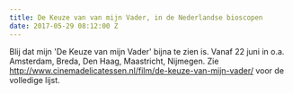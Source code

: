 ```yaml
---
title: De Keuze van van mijn Vader, in de Nederlandse bioscopen
date: 2017-05-29 08:12:00 Z
---
```


Blij dat mijn 'De Keuze van mijn Vader' bijna te zien is. Vanaf 22 juni in o.a. Amsterdam, Breda, Den Haag, Maastricht, Nijmegen. Zie http://www.cinemadelicatessen.nl/film/de-keuze-van-mijn-vader/ voor de volledige lijst. 